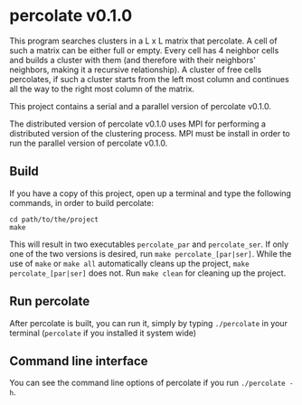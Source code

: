 percolate v0.1.0
================

This program searches clusters in a L x L matrix that
percolate. A cell of such a matrix can be either full or
empty. Every cell has 4 neighbor cells and builds a cluster
with them (and therefore with their neighbors' neighbors,
making it a recursive relationship). A cluster of free
cells percolates, if such a cluster starts from the left
most column and continues all the way to the right most
column of the matrix.

This project contains a serial and a parallel version of
percolate v0.1.0.

The distributed version of percolate v0.1.0 uses MPI
for performing a distributed version of the clustering 
process. MPI must be install in order to run the parallel
version of percolate v0.1.0.


Build
-----

If you have a copy of this project, open up a terminal and
type the following commands, in order to build percolate:

```
cd path/to/the/project
make
```

This will result in two executables ```percolate_par``` and
```percolate_ser```. If only one of the two versions is
desired, run ```make percolate_[par|ser]```. While the use
of ```make``` or ```make all``` automatically cleans up the
project, ```make percolate_[par|ser]``` does not. Run
```make clean``` for cleaning up the project.


Run percolate
-------------

After percolate is built, you can run it, simply by typing
``./percolate`` in your terminal (``percolate`` if
you installed it system wide)


Command line interface
----------------------

You can see the command line options of percolate if you
run ``./percolate -h``.
